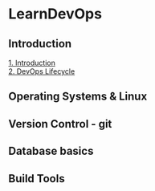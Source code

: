 # LearnDevOps

## Introduction
[1. Introduction]()  
[2. DevOps Lifecycle]()

## Operating Systems & Linux

## Version Control - git

## Database basics

## Build Tools

